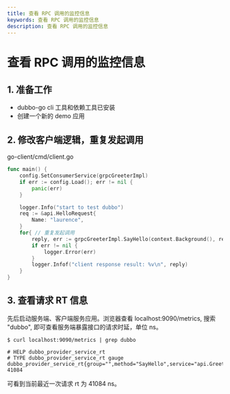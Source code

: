 ```yaml
---
title: 查看 RPC 调用的监控信息
keywords: 查看 RPC 调用的监控信息
description: 查看 RPC 调用的监控信息
---
```


# 查看 RPC 调用的监控信息

## 1. 准备工作

- dubbo-go cli 工具和依赖工具已安装
- 创建一个新的 demo 应用

## 2. 修改客户端逻辑，重复发起调用

go-client/cmd/client.go

```go
func main() {
	config.SetConsumerService(grpcGreeterImpl)
	if err := config.Load(); err != nil {
		panic(err)
	}

	logger.Info("start to test dubbo")
	req := &api.HelloRequest{
		Name: "laurence",
	}
	for{ // 重复发起调用
		reply, err := grpcGreeterImpl.SayHello(context.Background(), req)
		if err != nil {
			logger.Error(err)
		}
		logger.Infof("client response result: %v\n", reply)
	}
}
```

## 3. 查看请求 RT 信息

先后启动服务端、客户端服务应用。浏览器查看 localhost:9090/metrics, 搜索 "dubbo", 即可查看服务端暴露接口的请求时延，单位 ns。

```
$ curl localhost:9090/metrics | grep dubbo

# HELP dubbo_provider_service_rt 
# TYPE dubbo_provider_service_rt gauge
dubbo_provider_service_rt{group="",method="SayHello",service="api.Greeter",timeout="",version="3.0.0"} 41084
```

可看到当前最近一次请求 rt 为 41084 ns。


